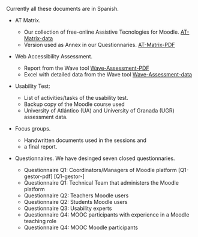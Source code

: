 Currently all these documents are in Spanish.

- AT Matrix. 
  + Our collection of free-online Assistive Tecnologies for Moodle. [AT-Matrix-data](es/TA-matrix.xlsx)
  + Version used as Annex in our Questionnaries. [AT-Matrix-PDF](es/Anexo-para-cuestionarios-TA-matrix.pdf)

- Web Accessibility Assessment. 
  + Report from the Wave tool [Wave-Assessment-PDF](https://github.com/ari-dasci/OD-Moodle-Usability-Assessment/blob/main/es/Informe-AccesibilidadWeb-Wave.pdf)
  + Excel with detailed data from the Wave tool [Wave-Assessment-data](https://github.com/ari-dasci/OD-Moodle-Usability-Assessment/blob/main/es/Informe-AccesibilidadWeb-Wave-detalle.xlsx)
  
- Usability Test: 
  + List of activities/tasks of the usability test.
  + Backup copy of the Moodle course used 
  + University of Atlántico (UA) and University of Granada (UGR) assessment data.
  
- Focus groups. 
  + Handwritten documents used in the sessions and 
  + a final report.
  
- Questionnaires. We have desinged seven closed questionnaries.
  + Questionnaire Q1: Coordinators/Managers of Moodle platform [Q1-gestor-pdf] [Q1-gestor-]
  + Questionnaire Q1: Technical Team that administers the Moodle platform
  + Questionnaire Q2: Teachers Moodle users
  + Questionnaire Q2: Students Moodle users
  + Questionnaire Q3: Usability experts
  + Questionnaire Q4: MOOC participants with experience in a Moodle teaching role
  + Questionnaire Q4: MOOC Moodle participants
